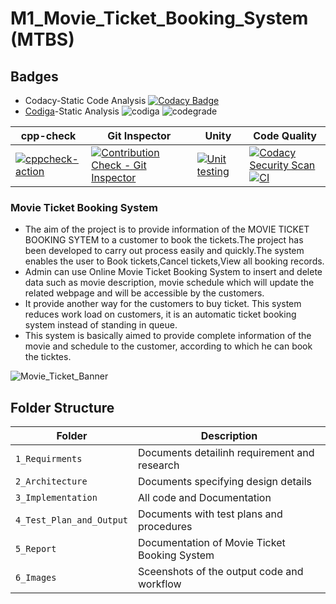 # M1_Movie_Ticket_Booking_System (MTBS)

## Badges
*   Codacy-Static Code Analysis [![Codacy Badge](https://app.codacy.com/project/badge/Grade/a224cb1ff9b84dbdbd6c1a5514ec599d)](https://www.codacy.com/gh/Pavankumar1719/M1_Movie_Ticket_Booking_System/dashboard?utm_source=github.com&amp;utm_medium=referral&amp;utm_content=Pavankumar1719/M1_Movie_Ticket_Booking_System&amp;utm_campaign=Badge_Grade)
*   [Codiga](https://api.codiga.io/project/32220/score/svg)-Static Analysis ![codiga](https://api.codiga.io/project/32220/score/svg) ![codegrade](https://api.codiga.io/project/32220/status/svg)

| cpp-check | Git Inspector | Unity | Code Quality |
| ------------- | ------------------ |  ----------  | --------- |
| [![cppcheck-action](https://github.com/Pavankumar1719/M1_Movie_Ticket_Booking_System/actions/workflows/cppcheck.yml/badge.svg)](https://github.com/Pavankumar1719/M1_Movie_Ticket_Booking_System/actions/workflows/cppcheck.yml) | [![Contribution Check - Git Inspector](https://github.com/Pavankumar1719/M1_Movie_Ticket_Booking_System/actions/workflows/gitinspector.yml/badge.svg)](https://github.com/Pavankumar1719/M1_Movie_Ticket_Booking_System/actions/workflows/gitinspector.yml) |  [![Unit testing](https://github.com/Pavankumar1719/M1_Movie_Ticket_Booking_System/actions/workflows/unit-test.yml/badge.svg)](https://github.com/Pavankumar1719/M1_Movie_Ticket_Booking_System/actions/workflows/unit-test.yml) | [![Codacy Security Scan](https://github.com/Pavankumar1719/M1_Movie_Ticket_Booking_System/actions/workflows/codacy.yml/badge.svg)](https://github.com/Pavankumar1719/M1_Movie_Ticket_Booking_System/actions/workflows/codacy.yml) [![CI](https://github.com/Pavankumar1719/M1_Movie_Ticket_Booking_System/actions/workflows/main.yml/badge.svg)](https://github.com/Pavankumar1719/M1_Movie_Ticket_Booking_System/actions/workflows/main.yml) |

### Movie Ticket Booking System
*   The aim of the project is to provide information of the MOVIE TICKET BOOKING SYTEM to a customer to book the tickets.The project has been developed to carry out process easily and quickly.The system enables the user to Book tickets,Cancel tickets,View all booking records.
*   Admin can use Online Movie Ticket Booking System to insert and delete data such as movie description, movie schedule which will update the related webpage and will be accessible by the customers.
*   It provide another way for the customers to buy ticket. This system reduces work load on customers, it is an automatic ticket booking system instead of standing in queue.
*   This system is basically aimed to provide complete information of the movie and schedule to the customer, according to which he can book the ticktes.

![Movie_Ticket_Banner](https://user-images.githubusercontent.com/102242702/160821485-85969bb5-2b7a-412f-a0cf-edfca4a0c6b7.png)

## Folder Structure

| Folder  |       Description     |
| ------- | --------------------- |
| `1_Requirments` | Documents detailinh requirement and research  |
| `2_Architecture`  | Documents specifying design details |
| `3_Implementation`  | All code and Documentation  |
| `4_Test_Plan_and_Output`  | Documents with test plans and procedures  |
| `5_Report`  | Documentation of Movie Ticket Booking System  |
| `6_Images`  | Sceenshots of the output code and workflow  |

